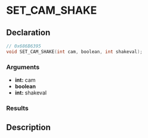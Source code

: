 # SET_CAM_SHAKE

## Declaration
```cpp
// 0x686B6395
void SET_CAM_SHAKE(int cam, boolean, int shakeval);
```

### Arguments
- **int:** cam
- **boolean**
- **int:** shakeval

### Results

## Description

